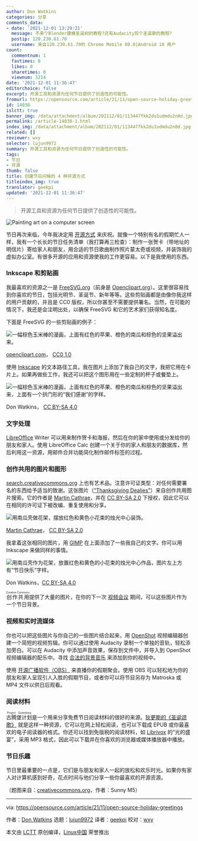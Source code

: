 ```yaml
---
author: Don Watkins
categories: 分享
comments_data:
- date: '2021-12-01 13:29:21'
  message: 不来个Blender建模圣诞树的教程?还有Audacity剪个圣诞歌的教程?
  postip: 120.230.61.70
  username: 来自120.230.61.70的 Chrome Mobile 80.0|Android 10 用户
count:
  commentnum: 1
  favtimes: 0
  likes: 0
  sharetimes: 0
  viewnum: 3214
date: '2021-12-01 11:36:47'
editorchoice: false
excerpt: 开源工具和资源为任何节日提供了创造性的可能性。
fromurl: https://opensource.com/article/21/11/open-source-holiday-greetings
id: 14038
islctt: true
banner_img: /data/attachment/album/202112/01/113447fkk2du1udmdu2n0d.jpg
permalink: /article-14038-1.html
index_img: /data/attachment/album/202112/01/113447fkk2du1udmdu2n0d.jpg.thumb.jpg
related: []
reviewer: wxy
selector: lujun9972
summary: 开源工具和资源为任何节日提供了创造性的可能性。
tags:
- 节日
- 开源
thumb: false
title: 创建节日问候的 4 种开源方式
titleindex_img: true
translator: geekpi
updated: '2021-12-01 11:36:47'
---
```



> 
> 开源工具和资源为任何节日提供了创造性的可能性。
> 
> 
> 


![](/data/attachment/album/202112/01/113447fkk2du1udmdu2n0d.jpg "Painting art on a computer screen")


节日再次来临，今年我决定用 [开源方式](https://opensource.com/open-source-way) 来庆祝。就像一个特别有名的假期忙人一样，我有一个长长的节日任务清单（我打算再三检查）：制作一张贺卡（带地址的明信片）寄给家人和朋友，用合适的节日歌曲制作照片蒙太奇或视频，并装饰我的虚拟办公室。有很多开源的应用和资源使我的工作更容易。以下是我使用的东西。


### Inkscape 和剪贴画


我最喜欢的资源之一是 [FreeSVG.org](http://freesvg.org)（前身是 [Openclipart.org](http://Openclipart.org)）。这里很容易找到你喜欢的节日，包括光明节、圣诞节、新年等等。这些剪贴画都是由像你我这样的用户贡献的，并且是 CC0 版权，所以你甚至不需要提供署名。当然，在可能的情况下，我还是会注明出处，以确保 FreeSVG 和它的艺术家们获得知名度。


下面是 FreeSVG 的一些剪贴画的例子：


![一幅棕色玉米棒的漫画，上面有红色的苹果、橙色的南瓜和棕色的坚果溢出来。](/data/attachment/album/202112/01/113649kx2ghzw1h1q33hov.png "cornucopia")


[openclipart.com](http://openclipart.com)， [CC0 1.0](https://creativecommons.org/publicdomain/zero/1.0/)


使用 [Inkscape](https://opensource.com/article/18/1/inkscape-absolute-beginners) 的文本路径工具，我在图片上添加了我自己的文字，我把它用在卡片上。如果再做些工作，我还可以把这个图形用在一些定制的杯子或餐垫上。


![一幅棕色玉米棒的漫画，上面有红色的苹果、橙色的南瓜和棕色的坚果溢出来，上面有一个拱门形的“我们感谢”的字样。](/data/attachment/album/202112/01/113650npexe5qt80xtyq08.png "We Give Thanks")


Don Watkins， [CC BY-SA 4.0](https://creativecommons.org/licenses/by-sa/4.0/)


### 文字处理


[LibreOffice](https://opensource.com/article/21/9/libreoffice-tips) Writer 可以用来制作贺卡和海报，然后在你的家中使用或分发给你的朋友和家人。使用 LibreOffice Calc 创建一个关于你的家人和朋友的数据库，然后利用这一资源，用邮件合并功能简化制作邮件标签的过程。


### 创作共用的图片和图形


[search.creativecommons.org](https://search.creativecommons.org/) 上也有艺术品。注意许可证类型：对任何需要署名的东西给予适当的致谢。这张图片（[“Thanksgiving Dealies”](https://www.flickr.com/photos/34067077@N00/4014605524)）来自创作共用图片搜索。它的作者是 [Martin Cathrae](https://www.flickr.com/photos/34067077@N00)，并在 [CC BY-SA 2.0](https://creativecommons.org/licenses/by-sa/2.0/?ref=ccsearch&atype=rich) 下授权，因此它可以在相同的许可证下被改编、重复使用和分享。


![用南瓜壳做花架，摆放红色和黄色小花束的烛光中心装饰。](/data/attachment/album/202112/01/113650tayos9syxpvsta94.png "Holiday table")


[Martin Cathrae](https://www.flickr.com/photos/34067077@N00)， [CC BY-SA 2.0](https://creativecommons.org/licenses/by-sa/2.0/?ref=ccsearch&atype=rich)


我拿着这张相同的图片，用 [GIMP](https://opensource.com/content/cheat-sheet-gimp) 在上面添加了一些我自己的文字。你可以用 Inkscape 来做同样的事情。


![用南瓜壳作为花架，放置红色和黄色的小花束的烛光中心作品，图片左上方有“节日快乐”字样。](/data/attachment/album/202112/01/113651nlclfz482twcw1tf.png "Happy Holidays")


Don Watkins，[CC BY-SA 4.0](https://creativecommons.org/licenses/by/4.0/)


<ruby> 创作共用 <rt>  Creative Commons </rt></ruby>提供了大量的图片，在你的下一次 [视频会议](https://opensource.com/article/20/5/open-source-video-conferencing) 期间，可以这些图片作为一个节日背景。


### 视频和实时流媒体


你也可以把这些图片与你自己的一些图片结合起来，用 [OpenShot](https://opensource.com/article/17/5/using-openshot-video-editor) 视频编辑器创建一个简短的视频剪辑。你可以通过使用 Audacity 录制一个单独的音轨，轻松添加旁白。可以在 Audacity 中添加声音效果，保存到文件中，并导入到 OpenShot 视频编辑器的配乐中。寻找 [合法的背景音乐](https://opensource.com/article/20/1/what-creative-commons) 来添加到你的视频中。


使用 [开源广播软件（OBS）](https://opensource.com/article/21/4/obs-youtube) 来直播你的假期聚会。使用 OBS 可以轻松地为你的朋友和家人呈现引人入胜的假期节目，或者你可以将节目另存为 Matroska 或 MP4 文件以供日后观看。


### 阅读材料


<ruby> 古腾堡计划 <rt>  Project Gutenberg </rt></ruby>是一个用来分享免费节日阅读材料的很好的来源。[狄更斯的《圣诞颂歌》](https://www.gutenberg.org/ebooks/19337) 就是这样一种资源，它可以在网上轻松阅读，也可以下载成 EPUB 或你最喜欢的电子阅读器的格式。你还可以找到免版税的阅读材料，如 [Librivox](https://librivox.org/the-feast-of-lights-by-emma-lazarus/) 的“光的盛宴”，采用 MP3 格式，因此可以下载并在你喜欢的浏览器或媒体播放器中播放。


### 节日乐趣


节日里最重要的一点是，它们是与朋友和家人一起的放松和欢乐时光。如果你有家人对计算机感到好奇，花点时间与他们分享一些你最喜欢的开源资源。


（题图来自：[creativecommons.org](https://search.creativecommons.org/photos/388c71f3-0419-4e4b-a6a7-2db7e1a8bbc8)，作者：Sunny M5）




---


via: <https://opensource.com/article/21/11/open-source-holiday-greetings>


作者：[Don Watkins](https://opensource.com/users/don-watkins) 选题：[lujun9972](https://github.com/lujun9972) 译者：[geekpi](https://github.com/geekpi) 校对：[wxy](https://github.com/wxy)


本文由 [LCTT](https://github.com/LCTT/TranslateProject) 原创编译，[Linux中国](https://linux.cn/) 荣誉推出